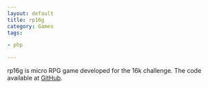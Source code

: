 ```yaml
---
layout: default
title: rp16g
category: Games
tags:

- php

---
```


rp16g is micro RPG game developed for the 16k challenge. The code available at [GitHub](https://github.com/aquilax/rp16g).